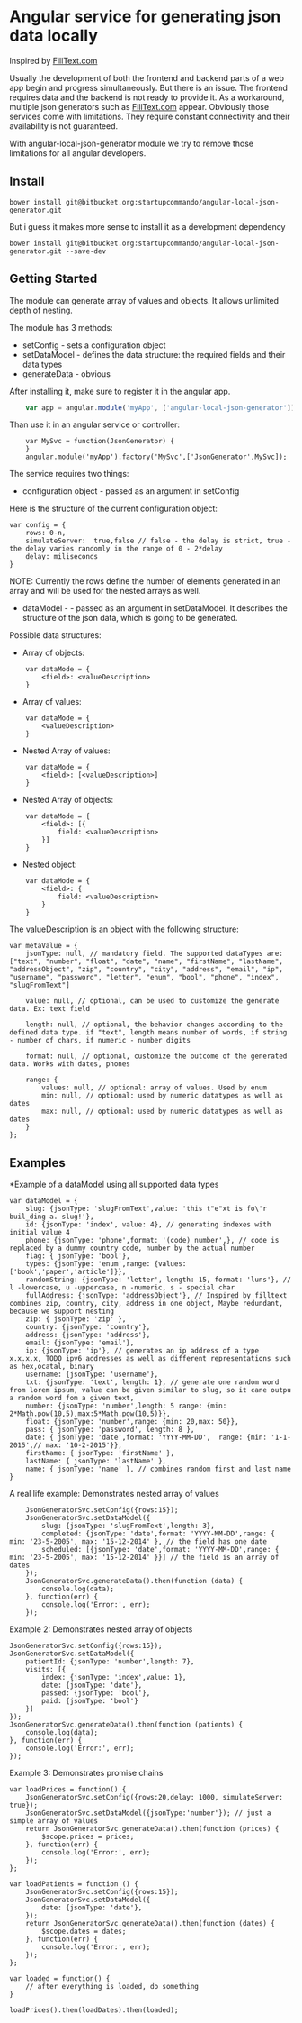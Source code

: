 # Angular service for generating json data locally 

Inspired by [FillText.com](http://www.filltext.com/)

Usually the development of both the frontend and backend parts of a web app begin and progress simultaneously. But there is an issue. The frontend requires data and the backend is not ready to provide it. As a workaround, multiple json generators such as [FillText.com](http://www.filltext.com/) appear.  Obviously those services come with limitations. They require constant connectivity and their availability is not guaranteed.

With angular-local-json-generator module we try to remove those limitations for all angular developers. 

## Install

```
bower install git@bitbucket.org:startupcommando/angular-local-json-generator.git
```

But i guess it makes more sense to install it as a development dependency 

```
bower install git@bitbucket.org:startupcommando/angular-local-json-generator.git --save-dev
```
   
## Getting Started

The module can generate array of values and objects. It allows unlimited depth of nesting.

The module has 3 methods:

* setConfig - sets a configuration object
* setDataModel - defines the data structure: the required fields and their data types
* generateData - obvious

After installing it, make sure to register it in the angular app.
```javascript
	var app = angular.module('myApp', ['angular-local-json-generator']);
``` 
Than use it in an angular service or controller:
```
	var MySvc = function(JsonGenerator) {
	}
	angular.module('myApp').factory('MySvc',['JsonGenerator',MySvc]);

```

The service requires two things:
* configuration object - passed as an argument in setConfig 

Here is the structure of the current configuration object:

	var config = {
		rows: 0-n,
		simulateServer:  true,false // false - the delay is strict, true - the delay varies randomly in the range of 0 - 2*delay
		delay: miliseconds
	}

NOTE: Currently the rows define the number of elements generated in an array and will be used for the nested arrays as well. 

* dataModel - - passed as an argument in setDataModel. It describes the structure of the json data, which is going to be generated. 

Possible data structures: 

* Array of objects:

```
	var dataMode = {
		<field>: <valueDescription>
	}
```

* Array of values:

```
	var dataMode = {
		<valueDescription>
	}
```

* Nested Array of values:

```
	var dataMode = {
		<field>: [<valueDescription>]
	}
```

* Nested Array of objects:

```
	var dataMode = {
		<field>: [{
			field: <valueDescription>
		}]
	}
```

* Nested object:

```
	var dataMode = {
		<field>: {
			field: <valueDescription>
		}
	}
```

The valueDescription is an object with the following structure:  

	var metaValue = {
		jsonType: null, // mandatory field. The supported dataTypes are: ["text", "number", "float", "date", "name", "firstName", "lastName", "addressObject", "zip", "country", "city", "address", "email", "ip", "username", "password", "letter", "enum", "bool", "phone", "index", "slugFromText"]

		value: null, // optional, can be used to customize the generate data. Ex: text field
		
		length: null, // optional, the behavior changes according to the defined data type. if "text", length means number of words, if string - number of chars, if numeric - number digits

		format: null, // optional, customize the outcome of the generated data. Works with dates, phones 

		range: {
			values: null, // optional: array of values. Used by enum
			min: null, // optional: used by numeric datatypes as well as dates
			max: null, // optional: used by numeric datatypes as well as dates
		}
	};

## Examples

*Example of a dataModel using all supported data types

	var dataModel = {
		slug: {jsonType: 'slugFromText',value: 'this t"e"xt is fo\'r buil_ding a. slug!'},
		id: {jsonType: 'index', value: 4}, // generating indexes with initial value 4
		phone: {jsonType: 'phone',format: '(code) number',}, // code is replaced by a dummy country code, number by the actual number
		flag: { jsonType: 'bool'},
		types: {jsonType: 'enum',range: {values: ['book','paper','article']}},
		randomString: {jsonType: 'letter', length: 15, format: 'luns'}, // l -lowercase, u -uppercase, n -numeric, s - special char
		fullAddress: {jsonType: 'addressObject'}, // Inspired by filltext combines zip, country, city, address in one object, Maybe redundant, because we support nesting
		zip: { jsonType: 'zip' },
		country: {jsonType: 'country'},
		address: {jsonType: 'address'},
		email: {jsonType: 'email'},
		ip: {jsonType: 'ip'}, // generates an ip address of a type x.x.x.x, TODO ipv6 addresses as well as different representations such as hex,ocatal, binary
		username: {jsonType: 'username'},
		txt: {jsonType: 'text', length: 1}, // generate one random word from lorem ipsum, value can be given similar to slug, so it cane outpu a random word fom a given text, 
		number: {jsonType: 'number',length: 5 range: {min: 2*Math.pow(10,5),max:5*Math.pow(10,5)}},
		float: {jsonType: 'number',range: {min: 20,max: 50}},
		pass: {	jsonType: 'password', length: 8 },
		date: {	jsonType: 'date',format: 'YYYY-MM-DD',	range: {min: '1-1-2015',// max: '10-2-2015'}},
		firstName: { jsonType: 'firstName' },
		lastName: { jsonType: 'lastName' },
		name: { jsonType: 'name' }, // combines random first and last name
	}


A real life example: Demonstrates nested array of values

		JsonGeneratorSvc.setConfig({rows:15});
		JsonGeneratorSvc.setDataModel({
			slug: {jsonType: 'slugFromText',length: 3},
			completed: {jsonType: 'date',format: 'YYYY-MM-DD',range: { min: '23-5-2005', max: '15-12-2014' }, // the field has one date
			scheduled: [{jsonType: 'date',format: 'YYYY-MM-DD',range: { min: '23-5-2005', max: '15-12-2014' }}] // the field is an array of dates
		});
		JsonGeneratorSvc.generateData().then(function (data) {
			console.log(data);
		}, function(err) {
			console.log('Error:', err);
		});


Example 2: Demonstrates nested array of objects

	JsonGeneratorSvc.setConfig({rows:15});
	JsonGeneratorSvc.setDataModel({
		patientId: {jsonType: 'number',length: 7},
		visits: [{
			index: {jsonType: 'index',value: 1},
			date: {jsonType: 'date'},
			passed: {jsonType: 'bool'},
			paid: {jsonType: 'bool'}
		}]
	});
	JsonGeneratorSvc.generateData().then(function (patients) {
		console.log(data);
	}, function(err) {
		console.log('Error:', err);
	});

Example 3: Demonstrates promise chains

	var loadPrices = function() {
		JsonGeneratorSvc.setConfig({rows:20,delay: 1000, simulateServer: true});
		JsonGeneratorSvc.setDataModel({jsonType:'number'}); // just a simple array of values
		return JsonGeneratorSvc.generateData().then(function (prices) {
			$scope.prices = prices;
		}, function(err) {
			console.log('Error:', err);
		});
	};

	var loadPatients = function () {
		JsonGeneratorSvc.setConfig({rows:15});
		JsonGeneratorSvc.setDataModel({
			date: {jsonType: 'date'},
		});
		return JsonGeneratorSvc.generateData().then(function (dates) {
			$scope.dates = dates;
		}, function(err) {
			console.log('Error:', err);
		});			
	};

	var loaded = function() {
		// after everything is loaded, do something
	}

	loadPrices().then(loadDates).then(loaded);